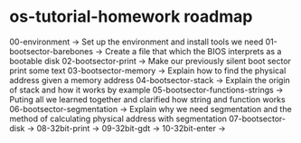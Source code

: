 # os-tutorial-homework roadmap
00-environment -> Set up the environment and install tools we need
01-bootsector-barebones -> Create a file that which the BIOS interprets as a bootable disk
02-bootsector-print -> Make our previously silent boot sector print some text
03-bootsector-memory -> Explain how to find the physical address given a memory address
04-bootsector-stack -> Explain the origin of stack and how it works by example
05-bootsector-functions-strings -> Puting all we learned together and clarified how string and function works
06-bootsector-segmentation -> Explain why we need segmentation and the method of calculating physical address with segmentation
07-bootsector-disk ->
08-32bit-print ->
09-32bit-gdt ->
10-32bit-enter -> 
 
